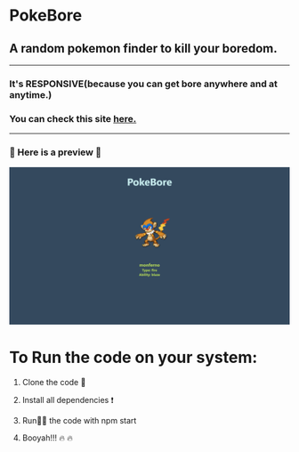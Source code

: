 # PokeBore
## A random pokemon finder to kill your boredom.

-------------------------------------------------------------------

### It's RESPONSIVE(because you can get bore anywhere and at anytime.)
### You can check this site [here.](https://pokebore.netlify.app/)
-------------------------------------------------------------------------
###  👀 Here is a preview 👀

![](./public/images/ss.png)

# To Run the code on your system: 

1. Clone the code 💾

2. Install all dependencies  ❗ 

3. Run🏃‍♂️ the code with npm start

4. Booyah!!! 🔥 🔥
